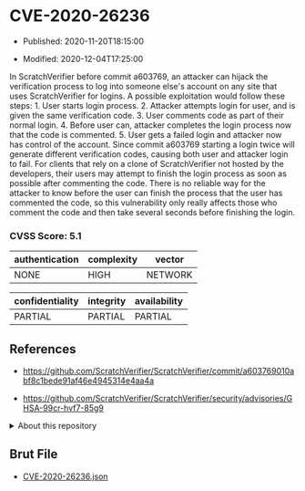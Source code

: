 # CVE-2020-26236

- Published: 2020-11-20T18:15:00

- Modified: 2020-12-04T17:25:00

In ScratchVerifier before commit a603769, an attacker can hijack the verification process to log into someone else's account on any site that uses ScratchVerifier for logins. A possible exploitation would follow these steps: 1. User starts login process. 2. Attacker attempts login for user, and is given the same verification code. 3. User comments code as part of their normal login. 4. Before user can, attacker completes the login process now that the code is commented. 5. User gets a failed login and attacker now has control of the account. Since commit a603769 starting a login twice will generate different verification codes, causing both user and attacker login to fail. For clients that rely on a clone of ScratchVerifier not hosted by the developers, their users may attempt to finish the login process as soon as possible after commenting the code. There is no reliable way for the attacker to know before the user can finish the process that the user has commented the code, so this vulnerability only really affects those who comment the code and then take several seconds before finishing the login.

### CVSS Score: **5.1**

| authentication | complexity | vector |
| --- | --- | --- |
| NONE | HIGH | NETWORK |

| confidentiality | integrity | availability |
| --- | --- | --- |
| PARTIAL | PARTIAL | PARTIAL |

## References

* https://github.com/ScratchVerifier/ScratchVerifier/commit/a603769010abf8c1bede91af46e4945314e4aa4a

* https://github.com/ScratchVerifier/ScratchVerifier/security/advisories/GHSA-99cr-hvf7-85g9

<details>
<summary>About this repository</summary> 

  This repository is part of the project [Live Hack CVE](https://github.com/Live-Hack-CVE). Main website can be found [www.live-hack.org](https://www.live-hack.org) 
  
  Made by [Sn0wAlice](https://github.com/Sn0wAlice) for the people that care about security and need to have a feed of the latest CVEs. Hope you enjoy it, don't forget to star the repo and follow me on [Twitter](https://twitter.com/Sn0wAlice) and [Github](https://github.com/Sn0wAlice). And that is my [personnal website](https://www.alice-snow.me/)

  - [Home Page](https://github.com/Live-Hack-CVE)
  - [Framework](https://github.com/Live-Hack-CVE/cve-framework)
  - [CVE database](https://github.com/Live-Hack-CVE/full_database)
  - [Changelog](https://github.com/Live-Hack-CVE/Changelog)
</details>

## Brut File

* [CVE-2020-26236.json](https://raw.githubusercontent.com/Live-Hack-CVE/full_database/main/cves/2020/CVE-2020-26236.json)

